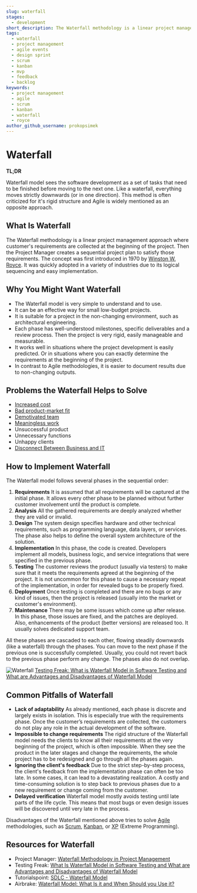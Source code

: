 ```yaml
---
slug: waterfall
stages:
  - development
short_description: The Waterfall methodology is a linear project management approach where customer's requirements are collected at the beginning of the project. Then a sequential project plan is created to satisfy those requirements. The concept is appropriate for small and clear projects.
tags:
  - waterfall
  - project management
  - agile events
  - design sprint
  - scrum
  - kanban
  - mvp
  - feedback
  - backlog
keywords:
  - project management
  - agile
  - scrum
  - kanban
  - waterfall
  - royce
author_github_username: prokopsimek
---
```


# Waterfall

**TL;DR**

Waterfall model sees the software development as a set of tasks that need to be finished before moving to the next one. Like a waterfall, everything moves strictly downwards (or in one direction). This method is often criticized for it's rigid structure and Agile is widely mentioned as an opposite approach.

## What Is Waterfall

The Waterfall methodology is a linear project management approach where customer's requirements are collected at the beginning of the project. Then the Project Manager creates a sequential project plan to satisfy those requirements. The concept was first introduced in 1970 by [Winston W. Royce](https://en.wikipedia.org/wiki/Winston_W._Royce). It was quickly adopted in a variety of industries due to its logical sequencing and easy implementation.

## Why You Might Want Waterfall

- The Waterfall model is very simple to understand and to use.
- It can be an effective way for small low-budget projects.
- It is suitable for a project in the non-changing environment, such as architectural engineering.
- Each phase has well-understood milestones, specific deliverables and a review process. Then the project is very rigid, easily manageable and measurable.
- It works well in situations where the project development is easily predicted. Or in situations where you can exactly determine the requirements at the beginning of the project.
- In contrast to Agile methodologies, it is easier to document results due to non-changing outputs.

## Problems the Waterfall Helps to Solve

- [Increased cost](/problems/increased-cost)
- [Bad product-market fit](/problems/bad-product-market-fit)
- [Demotivated team](/problems/demotivated-team)
- [Meaningless work](/problems/meaningless-work)
- Unsuccessful product
- Unnecessary functions
- Unhappy clients
- [Disconnect Between Business and IT](/problems/disconnect-between-business-and-it)

## How to Implement Waterfall

The Waterfall model follows several phases in the sequential order:

1. **Requirements**
   It is assumed that all requirements will be captured at the initial phase. It allows every other phase to be planned without further customer involvement until the product is complete.
2. **Analysis**
   All the gathered requirements are deeply analyzed whether they are valid or invalid.
3. **Design**
   The system design specifies hardware and other technical requirements, such as programming language, data layers, or services. The phase also helps to define the overall system architecture of the solution.
4. **Implementation**
   In this phase, the code is created. Developers implement all models, business logic, and service integrations that were specified in the previous phase.
5. **Testing**
   The customer reviews the product (usually via testers) to make sure that it meets the requirements agreed at the beginning of the project. It is not uncommon for this phase to cause a necessary repeat of the implementation, in order for revealed bugs to be properly fixed.
6. **Deployment**
   Once testing is completed and there are no bugs or any kind of issues, then the project is released (usually into the market or customer's environment).
7. **Maintenance**
   There may be some issues which come up after release. In this phase, those issues are fixed, and the patches are deployed. Also, enhancements of the product (better versions) are released too. It usually solves dedicated support team.

All these phases are cascaded to each other, flowing steadily downwards (like a waterfall) through the phases. You can move to the next phase if the previous one is successfully completed. Usually, you could not revert back to the previous phase perform any change. The phases also do not overlap.

![Waterfall](/files/waterfall.png)
[Testing Freak: What is Waterfall Model in Software Testing and What are Advantages and Disadvantages of Waterfall Model](http://testingfreak.com/waterfall-model-software-testing-advantages-disadvantages-waterfall-model/)

## Common Pitfalls of Waterfall

- **Lack of adaptability**
  As already mentioned, each phase is discrete and largely exists in isolation. This is especially true with the requirements phase. Once the customer’s requirements are collected, the customers do not play any role in the actual development of the software.
- **Impossible to change requirements**
  The rigid structure of the Waterfall model needs the clients to know all their requirements at the very beginning of the project, which is often impossible. When they see the product in the later stages and change the requirements, the whole project has to be redesigned and go through all the phases again.
- **Ignoring the client's feedback**
  Due to the strict step-by-step process, the client's feedback from the implementation phase can often be too late. In some cases, it can lead to a devastating realization. A costly and time-consuming solution is to step back to previous phases due to a new requirement or change coming from the customer.
- **Delayed verification**
  Waterfall model mostly avoids testing until late parts of the life cycle. This means that most bugs or even design issues will be discovered until very late in the process.

Disadvantages of the Waterfall mentioned above tries to solve [Agile](/practices/agile-events) methodologies, such as [Scrum](/practices/scrum), [Kanban](/practices/kanban), or [XP](https://en.wikipedia.org/wiki/Extreme_programming) (Extreme Programming).

## Resources for Waterfall

- Project Manager: [Waterfall Methodology in Project Management](https://www.projectmanager.com/software/use-cases/waterfall-methodology)
- Testing Freak: [What Is Waterfall Model in Software Testing and What are Advantages and Disadvantages of Waterfall Model](http://testingfreak.com/waterfall-model-software-testing-advantages-disadvantages-waterfall-model/)
- Tutorialspoint: [SDLC - Waterfall Model](https://www.tutorialspoint.com/sdlc/sdlc_waterfall_model.htm)
- Airbrake: [Waterfall Model: What Is it and When Should you Use it?](https://airbrake.io/blog/sdlc/waterfall-model)
